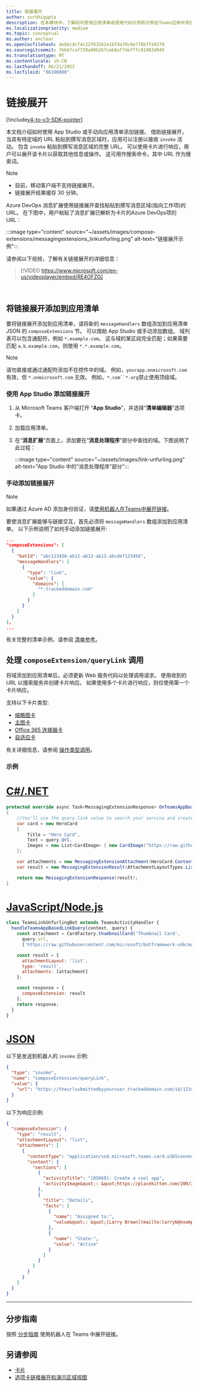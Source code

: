 ```yaml
---
title: 链接展开
author: surbhigupta
description: 在本模块中，了解如何使用应用清单或使用代码示例和示例在Teams应用中添加与消息传递扩展展开的链接。
ms.localizationpriority: medium
ms.topic: conceptual
ms.author: anclear
ms.openlocfilehash: debbcdcf4c22f63262e16fda70c0e778bffa9379
ms.sourcegitcommit: 7bbb7caf729a00b267ceb8af7defffc91903d945
ms.translationtype: MT
ms.contentlocale: zh-CN
ms.lasthandoff: 06/21/2022
ms.locfileid: "66190000"
---
```

# <a name="link-unfurling"></a>链接展开

[!include[v4-to-v3-SDK-pointer](~/includes/v4-to-v3-pointer-me.md)]

本文档介绍如何使用 App Studio 或手动向应用清单添加链接。 借助链接展开，当具有特定域的 URL 粘贴到撰写消息区域时，应用可以注册以接收 `invoke` 活动。 包含 `invoke` 粘贴到撰写消息区域的完整 URL。 可以使用卡片进行响应，用户可以展开该卡片以获取其他信息或操作。 这可用作搜索命令，其中 URL 作为搜索词。

> [!NOTE]
>
> * 目前，移动客户端不支持链接展开。
> * 链接展开结果缓存 30 分钟。

Azure DevOps 消息扩展使用链接展开查找粘贴到撰写消息区域(指向工作项)的 URL。 在下图中，用户粘贴了消息扩展已解析为卡片的Azure DevOps项的 URL：

:::image type="content" source="~/assets/images/compose-extensions/messagingextensions_linkunfurling.png" alt-text="链接展开示例":::

请参阅以下视频，了解有关链接展开的详细信息：
<br>
> [!VIDEO https://www.microsoft.com/en-us/videoplayer/embed/RE4OFZG]
<br>

## <a name="add-link-unfurling-to-your-app-manifest"></a>将链接展开添加到应用清单

要将链接展开添加到应用清单，请将新的 `messageHandlers` 数组添加到应用清单 JSON 的 `composeExtensions` 节。 可以借助 App Studio 或手动添加数组。 域列表可以包含通配符，例如 `*.example.com`。 这与域的某区段完全匹配；如果需要匹配 `a.b.example.com`，则使用 `*.*.example.com`。

> [!NOTE]
> 请勿直接或通过通配符添加不在控件中的域。 例如，`yourapp.onmicrosoft.com` 有效，但 `*.onmicrosoft.com` 无效。 例如，`*.com``*.org`禁止使用顶级域。

### <a name="add-link-unfurling-using-app-studio"></a>使用 App Studio 添加链接展开

1. 从 Microsoft Teams 客户端打开 “**App Studio**”，并选择“**清单编辑器**”选项卡。
1. 加载应用清单。
1. 在“**消息扩展**”页面上，添加要在“**消息处理程序**”部分中查找的域。下图说明了此过程：

    :::image type="content" source="~/assets/images/link-unfurling.png" alt-text="App Studio 中的“消息处理程序”部分":::

### <a name="add-link-unfurling-manually"></a>手动添加链接展开

> [!NOTE]
> 如果通过 Azure AD 添加身份验证，请[使用机器人在Teams中展开链接](/microsoftteams/platform/sbs-botbuilder-linkunfurling?tabs=vs&tutorial-step=4)。

要使消息扩展能够与链接交互，首先必须将 `messageHandlers` 数组添加到应用清单。 以下示例说明了如何手动添加链接展开:

```json
...
"composeExtensions": [
  {
    "botId": "abc123456-ab12-ab12-ab12-abcdef123456",
    "messageHandlers": [
      {
        "type": "link",
        "value": {
          "domains": [
            "*.trackeddomain.com"
          ]
        }
      }
    ]
  }
],
...
```

有关完整的清单示例，请参阅 [清单参考](~/resources/schema/manifest-schema.md)。

## <a name="handle-the-composeextensionquerylink-invoke"></a>处理 `composeExtension/queryLink` 调用

将域添加到应用清单后，必须更新 Web 服务代码以处理调用请求。 使用收到的 URL 以搜索服务并创建卡片响应。 如果使用多个卡片进行响应，则仅使用第一个卡片响应。

支持以下卡片类型:

* [缩略图卡](~/task-modules-and-cards/cards/cards-reference.md#thumbnail-card)
* [主图卡](~/task-modules-and-cards/cards/cards-reference.md#hero-card)
* [Office 365 连接器卡](~/task-modules-and-cards/cards/cards-reference.md#office-365-connector-card)
* [自适应卡](~/task-modules-and-cards/cards/cards-reference.md#adaptive-card)

有关详细信息，请参阅 [操作类型调用](~/task-modules-and-cards/cards/cards-actions.md#action-type-invoke)。

### <a name="example"></a>示例

# <a name="cnet"></a>[C#/.NET](#tab/dotnet)

```csharp
protected override async Task<MessagingExtensionResponse> OnTeamsAppBasedLinkQueryAsync(ITurnContext<IInvokeActivity> turnContext, AppBasedLinkQuery query, CancellationToken cancellationToken)
{
    //You'll use the query.link value to search your service and create a card response
    var card = new HeroCard
    {
        Title = "Hero Card",
        Text = query.Url,
        Images = new List<CardImage> { new CardImage("https://raw.githubusercontent.com/microsoft/botframework-sdk/master/icon.png") },
    };

    var attachments = new MessagingExtensionAttachment(HeroCard.ContentType, null, card);
    var result = new MessagingExtensionResult(AttachmentLayoutTypes.List, "result", new[] { attachments }, null, "test unfurl");

    return new MessagingExtensionResponse(result);
}
```

# <a name="javascriptnodejs"></a>[JavaScript/Node.js](#tab/javascript)

```javascript
class TeamsLinkUnfurlingBot extends TeamsActivityHandler {
  handleTeamsAppBasedLinkQuery(context, query) {
    const attachment = CardFactory.thumbnailCard('Thumbnail Card',
      query.url,
      ['https://raw.githubusercontent.com/microsoft/botframework-sdk/master/icon.png']);

    const result = {
      attachmentLayout: 'list',
      type: 'result',
      attachments: [attachment]
    };

    const response = {
      composeExtension: result
    };
    return response;
  }
}
```

# <a name="json"></a>[JSON](#tab/json)

以下是发送到机器人的 `invoke` 示例:

```json
{
  "type": "invoke",
  "name": "composeExtension/queryLink",
  "value": {
    "url": "https://theurlsubmittedbyyouruser.trackeddomain.com/id/1234"
  }
}
```

以下为响应示例:

```json
{
  "composeExtension": {
    "type": "result",
    "attachmentLayout": "list",
    "attachments": [
      {
        "contentType": "application/vnd.microsoft.teams.card.o365connector",
        "content": {
          "sections": [
            {
              "activityTitle": "[85069]: Create a cool app",
              "activityImage&quot;: &quot;https://placekitten.com/200/200"
            },
            {
              "title": "Details",
              "facts": [
                {
                  "name": "Assigned to:",
                  "value&quot;: &quot;[Larry Brown](mailto:larryb@example.com)"
                },
                {
                  "name": "State:",
                  "value": "Active"
                }
              ]
            }
          ]
        }
      }
    ]
  }
}
```

* * *

## <a name="step-by-step-guide"></a>分步指南

按照 [分步指南](../../sbs-botbuilder-linkunfurling.yml) 使用机器人在 Teams 中展开链接。

## <a name="see-also"></a>另请参阅

* [卡片](~/task-modules-and-cards/what-are-cards.md)
* [选项卡链接展开和演示区域视图](~/tabs/tabs-link-unfurling.md)
